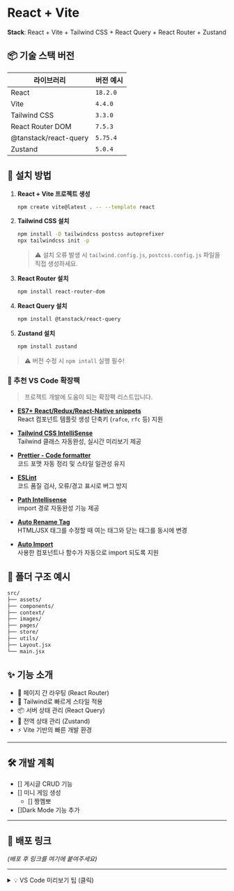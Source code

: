 # React + Vite

<!-- 주석
    미리보기 : Ctrl+Shift+V
-->

 **Stack**: React + Vite + Tailwind CSS + React Query + React Router + Zustand

 ## 📦 기술 스택 버전

| 라이브러리            | 버전 예시         |
|------------------------|-------------------|
| React                 | `18.2.0`            |
| Vite                  | `4.4.0`             |
| Tailwind CSS          | `3.3.0`             |
| React Router DOM      | `7.5.3`             |
| @tanstack/react-query | `5.75.4`             |
| Zustand               | `5.0.4`             |

## 🚀 설치 방법
1. **React + Vite 프로젝트 생성**
    ```bash
    npm create vite@latest . -- --template react
    ```

2. **Tailwind CSS 설치**
    ```bash
    npm install -D tailwindcss postcss autoprefixer
    npx tailwindcss init -p
    ```
    > ⚠️ 설치 오류 발생 시 `tailwind.config.js`, `postcss.config.js` 파일을 직접 생성하세요.

3. **React Router 설치**
    ```bash
    npm install react-router-dom
    ```

4. **React Query 설치**
    ```bash
    npm install @tanstack/react-query
    ```

5. **Zustand 설치**
    ```bash
    npm install zustand
    ```
> ⚠️ 버전 수정 시 `npm intall` 실행 필수!

### 🧩 추천 VS Code 확장팩

> 프로젝트 개발에 도움이 되는 확장팩 리스트입니다.

- [**ES7+ React/Redux/React-Native snippets**](https://marketplace.visualstudio.com/items?itemName=dsznajder.es7-react-js-snippets)  
  React 컴포넌트 템플릿 생성 단축키 (`rafce`, `rfc` 등) 지원

- [**Tailwind CSS IntelliSense**](https://marketplace.visualstudio.com/items?itemName=bradlc.vscode-tailwindcss)  
  Tailwind 클래스 자동완성, 실시간 미리보기 제공

- [**Prettier - Code formatter**](https://marketplace.visualstudio.com/items?itemName=esbenp.prettier-vscode)  
  코드 포맷 자동 정리 및 스타일 일관성 유지

- [**ESLint**](https://marketplace.visualstudio.com/items?itemName=dbaeumer.vscode-eslint)  
  코드 품질 검사, 오류/경고 표시로 버그 방지

- [**Path Intellisense**](https://marketplace.visualstudio.com/items?itemName=christian-kohler.path-intellisense)  
  import 경로 자동완성 기능 제공

- [**Auto Rename Tag**](https://marketplace.visualstudio.com/items?itemName=formulahendry.auto-rename-tag)  
  HTML/JSX 태그를 수정할 때 여는 태그와 닫는 태그를 동시에 변경

- [**Auto Import**](https://marketplace.visualstudio.com/items?itemName=steoates.autoimport)  
  사용한 컴포넌트나 함수가 자동으로 import 되도록 지원

## 📁 폴더 구조 예시
```bash
src/
├── assets/
├── components/
├── context/
├── images/
├── pages/
├── store/
├── utils/
├── Layout.jsx
└── main.jsx
```

 ## ✨ 기능 소개

- 🔗 페이지 간 라우팅 (React Router)
- 🎨 Tailwind로 빠르게 스타일 적용
- 📦 서버 상태 관리 (React Query)
- 🧠 전역 상태 관리 (Zustand)
- ⚡ Vite 기반의 빠른 개발 환경

---

## 🛠 개발 계획

- [] 게시글 CRUD 기능
- [] 미니 게임 생성
  - [] 짱껨뽀
- []Dark Mode 기능 추가
<!-- 
- [ ] 게시글 CRUD 기능 추가
- [ ] 반응형 디자인 적용
- [ ] Dark Mode 기능 추가
- [ ] 상태 관리 고도화 (Zustand Slice 등) 
-->

---

## 🔗 배포 링크

<!-- > 👉 [배포 URL 바로가기](https://your-deploy-link.com) -->

_(배포 후 링크를 여기에 붙여주세요)_

---

<details>
  <summary>💡 VS Code 미리보기 팁 (클릭)</summary>

  Markdown 파일은 `Ctrl + Shift + V` 단축키로 미리보기를 볼 수 있어요!
</details>